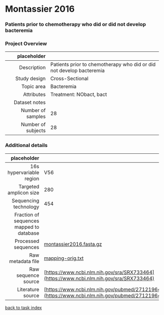 # Montassier 2016

### Patients prior to chemotherapy who did or did not develop bacteremia

### Project Overview

|  placeholder   |             |
| -------------: |-------------|
| Description      | Patients prior to chemotherapy who did or did not develop bacteremia |
| Study design | Cross-Sectional |
| Topic area | Bacteremia|
| Attributes | Treatment: NObact, bact|
| Dataset notes | |
| Number of samples | 28|
| Number of subjects | 28|

### Additional details

|  placeholder   |             |
| -------------: |-------------|
| 16s hypervariable region | V56 |
| Targeted amplicon size | 280 |
| Sequencing technology | 454 |
| Fraction of sequences mapped to database |  |
| Processed sequences | [montassier2016.fasta.gz](https://s3.us-east-2.amazonaws.com/knights-lab/public/MLRepo/fasta/montassier2016.fasta.gz) |
| Raw metadata file | [mapping-orig.txt](./datasets/bacteremia/mapping-orig.txt) |
| Raw sequence source | [https://www.ncbi.nlm.nih.gov/sra/SRX733464](https://www.ncbi.nlm.nih.gov/sra/SRX733464) |
| Literature source | [https://www.ncbi.nlm.nih.gov/pubmed/27121964](https://www.ncbi.nlm.nih.gov/pubmed/27121964) |

[back to task index](../README.md)